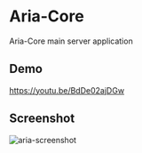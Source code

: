 # Aria-Core

Aria-Core main server application

## Demo

https://youtu.be/BdDe02ajDGw

## Screenshot

![aria-screenshot](https://user-images.githubusercontent.com/33576079/79771194-6a830e80-8369-11ea-995f-cd5ac25d12e3.PNG)

